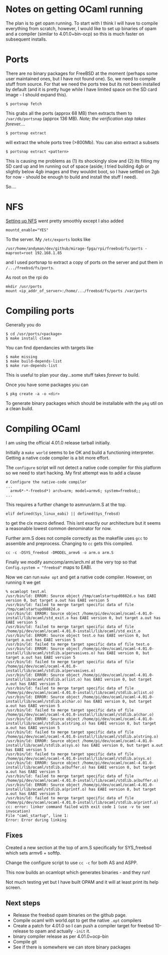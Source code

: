 # Notes on getting OCaml running

The plan is to get opam running.  To start with I think I will have to compile 
everything from scratch, however, I would like to set up binaries of opam
and a compiler (similar to 4.01.0+bin-ocp) so this is much faster on
subsequent installs.

# Ports

There are no binary packages for FreeBSD at the moment (perhaps some user
maintained ones, but I have not found one).  So, we need to compile stuff
from source.  For that we need the ports tree but its not been installed
by default (and it is pretty huge while I have limited space on the 
SD card image - I should expand this).

```
$ portsnap fetch
```

This grabs all the ports (approx 68 MB) then extracts them to 
`/var/db/portsnap` (approx 136 MB).  _Note; the verification step takes
forever...._

```
$ portsnap extract
```

will extract the whole ports tree (>800Mb).  You can also extract a subsets

```
$ portsnap extract <pattern>
```

This is causing me problems as (1) its shockingly slow and (2) its filling
my SD card up and Im running out of space (aside; I tried building 4gb
or slightly below 4gb images and they wouldnt boot, so I have settled on
2gb for now - should be enough to build and install the stuff I need).

So....

# NFS

[Setting up NFS](http://www.freebsd.org/doc/handbook/network-nfs.html) went
pretty smoothly except I also added

```
mountd_enable="YES"
```

To the server.  My `/etc/exports` looks like

```
/usr/home/andyman/dev/github/mirage-fpga/rpi/freebsd/fs/ports -maproot=root 192.168.1.85
```

and I used portsnap to extract a copy of ports on the server and put them 
in `/.../freebsd/fs/ports`.

As root on the rpi do

```
mkdir /usr/ports
mount <ip_addr_of_server>:/home/.../freebsd/fs/ports /var/ports
```

# Compiling ports

Generally you do

```
$ cd /usr/ports/<package>
$ make install clean
```

You can find dpendancies with targets like

```
$ make missing
$ make build-depends-list
$ make run-depends-list
```

This is useful to plan your day...some stuff takes *forever* to build.

Once you have some packages you can

```
$ pkg create -a -o <dir>
```

To generate binary packages which should be installable with the `pkg` util
on a clean build.

# Compiling OCaml

I am using the official 4.01.0 release tarball initially.

Initially a `make world` seems to be OK and build a functioning interpreter.  Getting
a native code compiler is a bit more effort.

The `configure` script will not detect a native code compiler for this platform so
we need to start hacking.  My first attempt was to add a clause

```
# Configure the native-code compiler
...
  armv6*-*-freebsd*) arch=arm; model=armv6; system=freebsd;;
...
```

This requires a further change to asmrun/arm.S at the top.  

```
elif defined(Sys_linux_eabi) || defined(Sys_frebsd)
```

to get the clx macro defined.  This isnt exactly our architecture but it seems a
reasonable lowest common denominator for now.

Further arm.S does not compile correctly as the makefile uses `gcc` to assemble
and preprocess.  Changing to `cc` gets this compiled.

```
cc -c -DSYS_freebsd -DMODEL_armv6 -o arm.o arm.S
```

Finally we modify asmcomp/arm/arch.ml at the very top so that `Config.system = "freebsd"` 
maps to EABI.

Now we can run `make opt` and get a native code compiler.  However, on running it we get

```
% ocamlopt test.ml
/usr/bin/ld: ERROR: Source object /tmp/camlstartupd0882d.o has EABI version 0, but target a.out has EABI version 5
/usr/bin/ld: failed to merge target specific data of file /tmp/camlstartupd0882d.o
/usr/bin/ld: ERROR: Source object /home/pi/dev/ocaml/ocaml-4.01.0-install/lib/ocaml/std_exit.o has EABI version 0, but target a.out has EABI version 5
/usr/bin/ld: failed to merge target specific data of file /home/pi/dev/ocaml/ocaml-4.01.0-install/lib/ocaml/std_exit.o
/usr/bin/ld: ERROR: Source object test.o has EABI version 0, but target a.out has EABI version 5
/usr/bin/ld: failed to merge target specific data of file test.o
/usr/bin/ld: ERROR: Source object /home/pi/dev/ocaml/ocaml-4.01.0-install/lib/ocaml/stdlib.a(pervasives.o) has EABI version 0, but target a.out has EABI version 5
/usr/bin/ld: failed to merge target specific data of file /home/pi/dev/ocaml/ocaml-4.01.0-install/lib/ocaml/stdlib.a(pervasives.o)
/usr/bin/ld: ERROR: Source object /home/pi/dev/ocaml/ocaml-4.01.0-install/lib/ocaml/stdlib.a(list.o) has EABI version 0, but target a.out has EABI version 5
/usr/bin/ld: failed to merge target specific data of file /home/pi/dev/ocaml/ocaml-4.01.0-install/lib/ocaml/stdlib.a(list.o)
/usr/bin/ld: ERROR: Source object /home/pi/dev/ocaml/ocaml-4.01.0-install/lib/ocaml/stdlib.a(char.o) has EABI version 0, but target a.out has EABI version 5
/usr/bin/ld: failed to merge target specific data of file /home/pi/dev/ocaml/ocaml-4.01.0-install/lib/ocaml/stdlib.a(char.o)
/usr/bin/ld: ERROR: Source object /home/pi/dev/ocaml/ocaml-4.01.0-install/lib/ocaml/stdlib.a(string.o) has EABI version 0, but target a.out has EABI version 5
/usr/bin/ld: failed to merge target specific data of file /home/pi/dev/ocaml/ocaml-4.01.0-install/lib/ocaml/stdlib.a(string.o)
/usr/bin/ld: ERROR: Source object /home/pi/dev/ocaml/ocaml-4.01.0-install/lib/ocaml/stdlib.a(sys.o) has EABI version 0, but target a.out has EABI version 5
/usr/bin/ld: failed to merge target specific data of file /home/pi/dev/ocaml/ocaml-4.01.0-install/lib/ocaml/stdlib.a(sys.o)
/usr/bin/ld: ERROR: Source object /home/pi/dev/ocaml/ocaml-4.01.0-install/lib/ocaml/stdlib.a(buffer.o) has EABI version 0, but target a.out has EABI version 5
/usr/bin/ld: failed to merge target specific data of file /home/pi/dev/ocaml/ocaml-4.01.0-install/lib/ocaml/stdlib.a(buffer.o)
/usr/bin/ld: ERROR: Source object /home/pi/dev/ocaml/ocaml-4.01.0-install/lib/ocaml/stdlib.a(printf.o) has EABI version 0, but target a.out has EABI version 5
/usr/bin/ld: failed to merge target specific data of file /home/pi/dev/ocaml/ocaml-4.01.0-install/lib/ocaml/stdlib.a(printf.o)
cc: error: linker command failed with exit code 1 (use -v to see invocation)
File "caml_startup", line 1:
Error: Error during linking
```

## Fixes

Created a new section at the top of arm.S specifically for SYS_freebsd which sets
armv6 + softfp.

Change the configure script to use `cc -c` for both AS and ASPP.

This now builds an ocamlopt which generates binaries - and they run!

Not much testing yet but I have built OPAM and it will at least print
its help screen.

## Next steps

* Release the freebsd opam binaries on the github page.
* Compile ocaml with world.opt to get the native `.opt` compilers
* Create a patch for 4.01.0 so I can push a compiler target for
  freebsd 10-release to opam and actually `-init` it.
* binary compiler release as per 4.01.0+ocp-bin
* Compile git
* See if there is somewhere we can store binary packages


